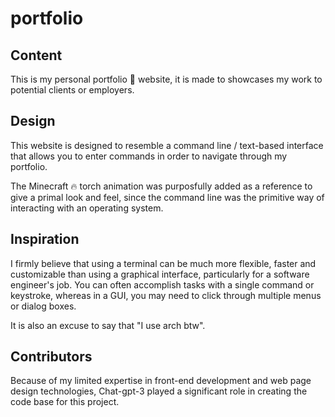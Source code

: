 # portfolio

## Content

This is my personal portfolio 💼 website, it is made to showcases my work to potential clients or employers.

## Design

This website is designed to resemble a command line / text-based interface that allows you to enter commands in order to navigate through my portfolio.

The Minecraft 🔥 torch animation was purposfully added as a reference to give a primal look and feel, since the command line was the primitive way of interacting with an operating system.

## Inspiration

I firmly believe that using a terminal can be much more flexible, faster and customizable than using a graphical interface, particularly for a software engineer's job. You can often accomplish tasks with a single command or keystroke, whereas in a GUI, you may need to click through multiple menus or dialog boxes.

It is also an excuse to say that "I use arch btw".

## Contributors

Because of my limited expertise in front-end development and web page design technologies, Chat-gpt-3 played a significant role in creating the code base for this project.
